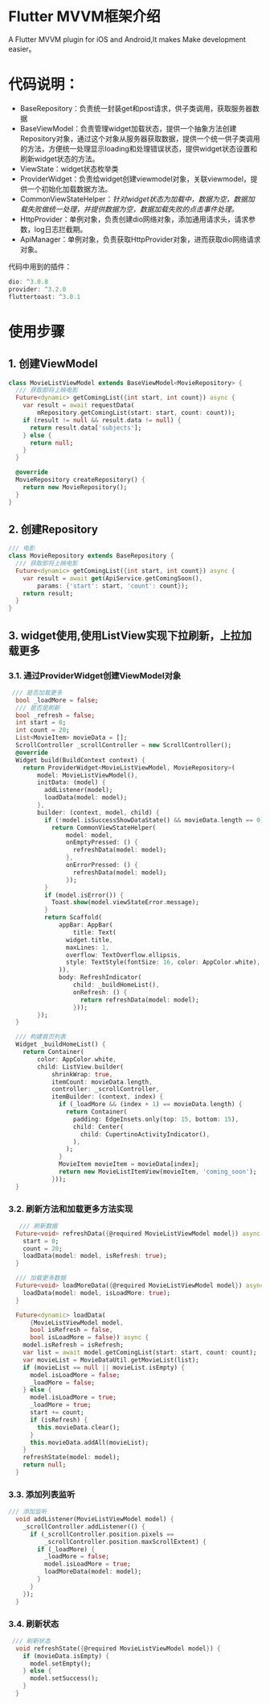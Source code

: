 # Flutter MVVM框架介绍

A Flutter MVVM plugin for iOS and Android,It makes Make development easier。

# 代码说明：

- BaseRepository：负责统一封装get和post请求，供子类调用，获取服务器数据
- BaseViewModel：负责管理widget加载状态，提供一个抽象方法创建Repository对象，通过这个对象从服务器获取数据，提供一个统一供子类调用的方法，方便统一处理显示loading和处理错误状态，提供widget状态设置和刷新widget状态的方法。
- ViewState：widget状态枚举类
- ProviderWidget：负责给widget创建viewmodel对象，关联viewmodel，提供一个初始化加载数据方法。
- CommonViewStateHelper：_针对widget状态为加载中，数据为空，数据加载失败做统一处理，并提供数据为空，数据加载失败的点击事件处理。_
- HttpProvider：单例对象，负责创建dio网络对象，添加通用请求头，请求参数，log日志拦截期。
- ApiManager：单例对象，负责获取HttpProvider对象，进而获取dio网络请求对象。

代码中用到的插件：

```dart
dio: ^3.0.8
provider: ^3.2.0
fluttertoast: ^3.0.1
```

# 使用步骤
## 1. 创建ViewModel

```dart
class MovieListViewModel extends BaseViewModel<MovieRepository> {
  /// 获取即将上映电影
  Future<dynamic> getComingList({int start, int count}) async {
    var result = await requestData(
        mRepository.getComingList(start: start, count: count));
    if (result != null && result.data != null) {
      return result.data['subjects'];
    } else {
      return null;
    }
  }

  @override
  MovieRepository createRepository() {
    return new MovieRepository();
  }
}
```

## 2. 创建Repository

```dart
/// 电影
class MovieRepository extends BaseRepository {
  /// 获取即将上映电影
  Future<dynamic> getComingList({int start, int count}) async {
    var result = await get(ApiService.getComingSoon(),
        params: {'start': start, 'count': count});
    return result;
  }
}
```

## 3. widget使用,使用ListView实现下拉刷新，上拉加载更多

### 3.1. 通过ProviderWidget创建ViewModel对象
```dart
 /// 是否加载更多
  bool _loadMore = false;
  /// 是否是刷新
  bool _refresh = false;
  int start = 0;
  int count = 20;
  List<MovieItem> movieData = [];
  ScrollController _scrollController = new ScrollController();
  @override
  Widget build(BuildContext context) {
    return ProviderWidget<MovieListViewModel, MovieRepository>(
        model: MovieListViewModel(),
        initData: (model) {
          addListener(model);
          loadData(model: model);
        },
        builder: (context, model, child) {
          if (!model.isSuccessShowDataState() && movieData.length == 0) {
            return CommonViewStateHelper(
                model: model,
                onEmptyPressed: () {
                  refreshData(model: model);
                },
                onErrorPressed: () {
                  refreshData(model: model);
                });
          }
          if (model.isError()) {
            Toast.show(model.viewStateError.message);
          }
          return Scaffold(
              appBar: AppBar(
                  title: Text(
                widget.title,
                maxLines: 1,
                overflow: TextOverflow.ellipsis,
                style: TextStyle(fontSize: 16, color: AppColor.white),
              )),
              body: RefreshIndicator(
                  child: _buildHomeList(),
                  onRefresh: () {
                    return refreshData(model: model);
                  }));
        });
  }

  /// 构建首页列表
  Widget _buildHomeList() {
    return Container(
        color: AppColor.white,
        child: ListView.builder(
            shrinkWrap: true,
            itemCount: movieData.length,
            controller: _scrollController,
            itemBuilder: (context, index) {
              if (_loadMore && (index + 1) == movieData.length) {
                return Container(
                  padding: EdgeInsets.only(top: 15, bottom: 15),
                  child: Center(
                    child: CupertinoActivityIndicator(),
                  ),
                );
              }
              MovieItem movieItem = movieData[index];
              return new MovieListItemView(movieItem, 'coming_soon');
            }));
  }
```
### 3.2. 刷新方法和加载更多方法实现
```dart
   /// 刷新数据
  Future<void> refreshData({@required MovieListViewModel model}) async {
    start = 0;
    count = 20;
    loadData(model: model, isRefresh: true);
  }

  /// 加载更多数据
  Future<void> loadMoreData({@required MovieListViewModel model}) async {
    loadData(model: model, isLoadMore: true);
  }

  Future<dynamic> loadData(
      {MovieListViewModel model,
      bool isRefresh = false,
      bool isLoadMore = false}) async {
    model.isRefresh = isRefresh;
    var list = await model.getComingList(start: start, count: count);
    var movieList = MovieDataUtil.getMovieList(list);
    if (movieList == null || movieList.isEmpty) {
      model.isLoadMore = false;
      _loadMore = false;
    } else {
      model.isLoadMore = true;
      _loadMore = true;
      start += count;
      if (isRefresh) {
        this.movieData.clear();
      }
      this.movieData.addAll(movieList);
    }
    refreshState(model: model);
    return null;
  }
```

### 3.3. 添加列表监听
```dart
/// 添加监听
  void addListener(MovieListViewModel model) {
    _scrollController.addListener(() {
      if (_scrollController.position.pixels ==
          _scrollController.position.maxScrollExtent) {
        if (_loadMore) {
          _loadMore = false;
          model.isLoadMore = true;
          loadMoreData(model: model);
        }
      }
    });
  }
```

### 3.4. 刷新状态

```dart
 /// 刷新状态
  void refreshState({@required MovieListViewModel model}) {
    if (movieData.isEmpty) {
      model.setEmpty();
    } else {
      model.setSuccess();
    }
  }
```



